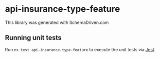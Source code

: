 
# api-insurance-type-feature

This library was generated with SchemaDriven.com

## Running unit tests

Run `nx test api-insurance-type-feature` to execute the unit tests via [Jest](https://jestjs.io).

